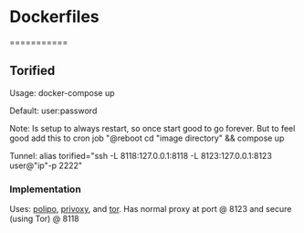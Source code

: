 # Dockerfiles
===========

## Torified

Usage:  docker-compose up

Default: user:password

Note:  Is setup to always restart, so once start good to go forever.  But to feel good add this to cron job "@reboot cd "image directory" && compose up

Tunnel: alias torified="ssh -L 8118:127.0.0.1:8118 -L 8123:127.0.0.1:8123 user@"ip"-p 2222"

### Implementation

Uses: [polipo](https://github.com/jech/polipo), [privoxy](https://www.privoxy.org/), and [tor](https://www.torproject.org/).  Has normal proxy at port @ 8123 and secure (using Tor) @ 8118
